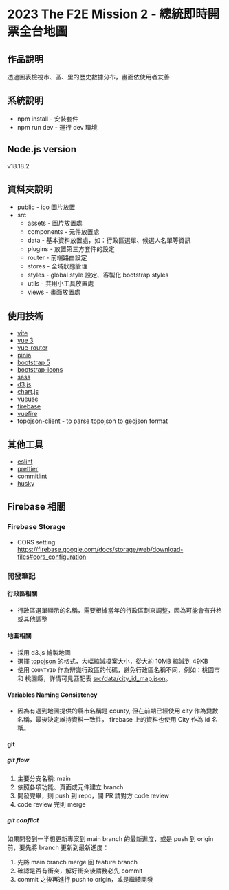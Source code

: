 # 2023 The F2E Mission 2 - 總統即時開票全台地圖

## 作品說明

透過圖表檢視市、區、里的歷史數據分布，畫面依使用者友善

## 系統說明

- npm install - 安裝套件
- npm run dev - 運行 dev 環境

## Node.js version

v18.18.2

## 資料夾說明

- public - ico 圖片放置
- src
  - assets - 圖片放置處
  - components - 元件放置處
  - data - 基本資料放置處，如：行政區選單、候選人名單等資訊
  - plugins - 放置第三方套件的設定
  - router - 前端路由設定
  - stores - 全域狀態管理
  - styles - global style 設定、客製化 bootstrap styles
  - utils - 共用小工具放置處
  - views - 畫面放置處

## 使用技術

- [vite](https://vitejs.dev/)
- [vue 3](https://vuejs.org/)
- [vue-router](https://router.vuejs.org/)
- [pinia](https://pinia.vuejs.org/)
- [bootstrap 5](https://getbootstrap.com/)
- [bootstrap-icons](https://icons.getbootstrap.com/)
- [sass](https://sass-lang.com/)
- [d3.js](https://d3js.org/)
- [chart.js](https://www.chartjs.org/)
- [vueuse](https://vueuse.org/)
- [firebase](https://firebase.google.com/)
- [vuefire](https://vuefire.vuejs.org/)
- [topojson-client](https://github.com/topojson/topojson) - to parse topojson to geojson format

## 其他工具

- [eslint](https://eslint.org/)
- [prettier](https://prettier.io/)
- [commitlint](https://github.com/conventional-changelog/commitlint)
- [husky](https://typicode.github.io/husky/)

## Firebase 相關

### Firebase Storage

- CORS setting: <https://firebase.google.com/docs/storage/web/download-files#cors_configuration>

### 開發筆記

#### 行政區相關

- 行政區選單顯示的名稱，需要根據當年的行政區劃來調整，因為可能會有升格或其他調整

#### 地圖相關

- 採用 d3.js 繪製地圖
- 選擇 [topojson](src/data/tw-topo.json) 的格式，大幅縮減檔案大小，從大約 10MB 縮減到 49KB
- 使用 `COUNTYID` 作為辨識行政區的代碼，避免行政區名稱不同，例如：桃園市 和 桃園縣，詳情可見匹配表 [src/data/city_id_map.json](src/data/city_id_map.json)。

#### Variables Naming Consistency

- 因為有遇到地圖提供的縣市名稱是 county, 但在前期已經使用 city 作為變數名稱，最後決定維持資料一致性， firebase 上的資料也使用 City 作為 id 名稱。

#### git

##### git flow

1. 主要分支名稱: main
2. 依照各項功能、頁面或元件建立 branch
3. 開發完畢，則 push 到 repo，開 PR 請對方 code review
4. code review 完則 merge

##### git conflict

如果開發到一半想更新專案到 main branch 的最新進度，或是 push 到 origin 前，要先將 branch 更新到最新進度：

1. 先將 main branch merge 回 feature branch
2. 確認是否有衝突，解好衝突後請務必先 commit
3. commit 之後再進行 push to origin，或是繼續開發
